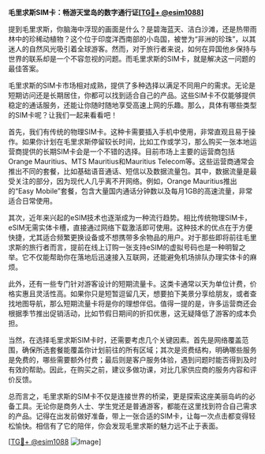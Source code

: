 **毛里求斯SIM卡：畅游天堂岛的数字通行证[[TG💪+ @esim1088](https://t.me/s/esim1088)]**

提到毛里求斯，你脑海中浮现的画面是什么？是碧海蓝天、洁白沙滩，还是热带雨林中的珍稀动植物？这个位于印度洋西南部的小岛国，被誉为“非洲的珍珠”，以其迷人的自然风光吸引着全球游客。然而，对于旅行者来说，如何在异国他乡保持与世界的联系却是一个不容忽视的问题。而毛里求斯的SIM卡，就是解决这一问题的最佳答案。

毛里求斯的SIM卡市场相对成熟，提供了多种选择以满足不同用户的需求。无论是短期访问还是长期居住，你都可以找到适合自己的产品。这些SIM卡不仅能够提供稳定的通话服务，还能让你随时随地享受高速上网的乐趣。那么，具体有哪些类型的SIM卡呢？让我们一起来看看吧！

首先，我们有传统的物理SIM卡。这种卡需要插入手机中使用，非常直观且易于操作。如果你计划在毛里求斯停留较长时间，比如工作或学习，那么购买一张本地运营商提供的长期SIM卡会是一个不错的选择。目前市场上主要的运营商包括Orange Mauritius、MTS Mauritius和Mauritius Telecom等。这些运营商通常会推出不同的套餐，比如基础语音通话、短信以及数据流量包。其中，数据流量是最受关注的部分，因为现代人几乎离不开网络。例如，Orange Mauritius推出的“Easy Mobile”套餐，包含大量国内通话分钟数以及每月1GB的高速流量，非常适合日常使用。

其次，近年来兴起的eSIM技术也逐渐成为一种流行趋势。相比传统物理SIM卡，eSIM无需实体卡槽，直接通过网络下载激活即可使用。这种技术的优点在于方便快捷，尤其适合频繁更换设备或不想携带多余物品的用户。对于那些即将前往毛里求斯的旅行者而言，提前在线上订购一张支持eSIM的虚拟号码也是一种明智之举。它不仅能帮助你在落地后迅速接入互联网，还能避免机场排队办理实体卡的麻烦。

此外，还有一些专门针对游客设计的短期流量卡。这类卡通常以天为单位计费，价格实惠且灵活性高。如果你只是短暂逗留几天，想要拍下美景分享给朋友，或者查找地图导航，那么短期流量卡将是你的理想伴侣。值得一提的是，许多运营商还会根据季节推出促销活动，比如节假日期间的折扣优惠，这无疑降低了游客的成本负担。

当然，在选择毛里求斯SIM卡时，还需要考虑几个关键因素。首先是网络覆盖范围，确保所选套餐能覆盖你计划前往的所有区域；其次是资费结构，明确哪些服务是免费的，哪些需要额外付费；最后则是客户服务体验，遇到问题时能否得到及时有效的帮助。因此，在购买之前，建议多做功课，对比几家供应商的服务内容和评价反馈。

总而言之，毛里求斯的SIM卡不仅是连接世界的桥梁，更是探索这座美丽岛屿的必备工具。无论你是商务人士、学生党还是普通游客，都能在这里找到符合自己需求的产品。记得在出发前做好准备，带上一张合适的SIM卡，让每一次点击都变得轻松愉快。相信有了它的陪伴，你会发现毛里求斯的魅力远不止于表面。

[[TG💪+ @esim1088](https://t.me/s/esim1088) ![Image](https://i.postimg.cc/4NQfJmqS/Snipaste-2025-05-13-00-14-12.png)]
